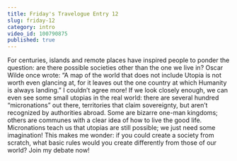 ```yaml
---
title: Friday's Travelogue Entry 12
slug: friday-12
category: intro
video_id: 100790875
published: true
---
```

For centuries, islands and remote places have inspired people to ponder the question: are there possible societies other than the one we live in? Oscar Wilde once wrote: “A map of the world that does not include Utopia is not worth even glancing at, for it leaves out the one country at which Humanity is always landing.” I couldn’t agree more! If we look closely enough, we can even see some small utopias in the real world: there are several hundred “micronations” out there, territories that claim sovereignty, but aren’t recognized by authorities abroad. Some are bizarre one-man kingdoms; others are communes with a clear idea of how to live the good life. Micronations teach us that utopias are still possible; we just need some imagination! This makes me wonder: if you could create a society from scratch, what basic rules would you create differently from those of our world? Join my debate now!


